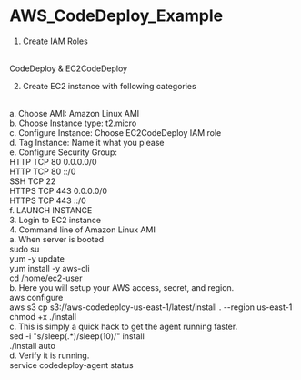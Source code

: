 # AWS_CodeDeploy_Example
1. Create IAM Roles
<br />
CodeDeploy & EC2CodeDeploy

2. Create EC2 instance with following categories
<br />
    a. Choose AMI: Amazon Linux AMI
    <br />
    b. Choose Instance type: t2.micro
    <br />
    c. Configure Instance: Choose EC2CodeDeploy IAM role
    <br />
    d. Tag Instance: Name it what you please
    <br />
    e. Configure Security Group: 
    <br />
        HTTP TCP 80 0.0.0.0/0
        <br />
        HTTP TCP 80 ::/0
        <br />
        SSH TCP 22 <YOUR IP ADDRESS>
        <br />
        HTTPS TCP 443 0.0.0.0/0
        <br />
        HTTPS TCP 443 ::/0
        <br />
    f. LAUNCH INSTANCE
    <br />
3. Login to EC2 instance
<br />
4. Command line of Amazon Linux AMI 
<br />
    a. When server is booted
    <br />
        sudo su
        <br />
        yum -y update
        <br />
        yum install -y aws-cli
        <br />
        cd /home/ec2-user
        <br />
    b. Here you will setup your AWS access, secret, and region.
    <br />
        aws configure
        <br />
        aws s3 cp s3://aws-codedeploy-us-east-1/latest/install . --region us-east-1
        <br />
        chmod +x ./install
        <br />
    c. This is simply a quick hack to get the agent running faster.
    <br />
        sed -i "s/sleep(.*)/sleep(10)/" install
        <br />
        ./install auto
        <br />
    d. Verify it is running.
    <br />
        service codedeploy-agent status
